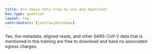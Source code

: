 ```yaml
---
title: Are these data free to use and download?
box_type: question
layout: faq
contributors: [jontrow,RareSeas]
---
```


Yes, the metadata, aligned reads, and other SARS-CoV-2 data that is mentioned in this training are free to download and have no associated egress charges.
